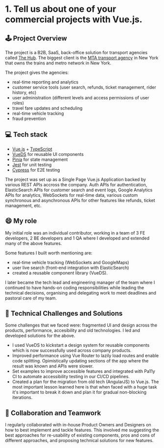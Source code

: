 # 1. Tell us about one of your commercial projects with Vue.js.

## :joystick: Project Overview

The project is a B2B, SaaS, back-office solution for transport agencies called [The Hub](https://www.masabi.com/justride-hub/). The biggest client is the [MTA transport agency](https://new.mta.info/) in New York that owns the trains and metro network in New York.

The project gives the agencies:

- real-time reporting and analytics
- customer service tools (user search, refunds, ticket management, rider history, etc)
- user administration (different levels and access permissions of user roles)
- travel fare updates and scheduling
- real-time vehicle tracking
- fraud prevention

## :computer: Tech stack

- [Vue.js](https://vuejs.org/) + [TypeScript](https://www.typescriptlang.org/)
- [VueDS](https://vueds.com/) for reusable UI components
- [Pinia](https://pinia.vuejs.org/) for state management
- [Jest](https://jestjs.io/) for unit testing
- [Cypress](https://www.cypress.io/) for E2E testing

The project was set up as a Single Page Vue.js Application backed by various REST APIs accross the company. Auth APIs for authentication, ElasticSearch APIs for customer search and event logs, Google Analytics APIs for analytics, WebSockets for real-time data, various custom synchronous and asynchronous APIs for other features like refunds, ticket management, etc.

## :smile: My role

My initial role was an individual contributor, working in a team of 3 FE developers, 2 BE developers and 1 QA where I developed and extended many of the above features.

Some features I built worth mentioning are:

- real-time vehicle tracking (WebSockets and GoogleMaps)
- user live search (front-end integration with ElasticSearch)
- created a reusable component library (VueDS).

I later became the tech lead and engineering manager of the team where I continued to have hands-on coding responsibilities while leading the technical decisions, organising and delegating work to meet deadlines and pastoral care of my team.

## :hammer: Technical Challenges and Solutions

Some challenges that we faced were: fragmented UI and design across the products, performance, accesibility and old technologies.
I led and developed solutions for the above.

- I used VueDS to kickstart a design system for reusable components which is now successfully used across company products.
- Improved performance using Vue Router to lazily load routes and enable code splitting. Opimistically updating sections of the app where the result was known and APIs were slower.
- Set examples to improve accessible features and integrated with Pa11y CI to automate accessibility testing in our CI/CD pipelines.
- Created a plan for the migration from old tech (AngularJS) to Vue.js. The most important lesson learned here is that when faced with a huge task it's important to break it down and plan it for gradual non-blocking iterations.

## :busts_in_silhouette: Collaboration and Teamwork

I regularly collaborated with in-house Product Owners and Designers on how to best implement and tackle features. This involved me suggesting the best approaches for re-usability of existing components, pros and cons of different approaches, and proposing technical solutions for new features.
